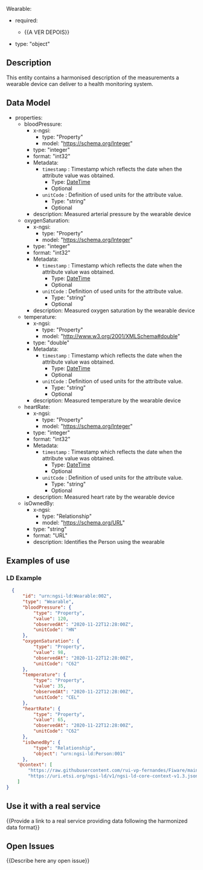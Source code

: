 Wearable:
  - required:
    - {{A VER DEPOIS}}
    
  - type: "object"
  
  ## Description
  This entity contains a harmonised description of the measurements a wearable device can deliver to a health monitoring system.
        
        
  ## Data Model
      
  - properties:  
    - bloodPressure:
      - x-ngsi:
        - type: "Property"
        - model: "https://schema.org/Integer"
      - type: "integer"
      - format: "int32"
      -   Metadata:
          -   `timestamp` : Timestamp which reflects the date when the attribute
              value was obtained.
              -   Type: [DateTime](https://schema.org/DateTime)
              -   Optional
          -   `unitCode` : Definition of used units for the attribute value.
              -   Type: "string"
              -   Optional
      - description: Measured arterial pressure by the wearable device
    - oxygenSaturation:
      - x-ngsi:
        - type: "Property"
        - model: "https://schema.org/Integer"
      - type: "integer"
      - format: "int32"
      -   Metadata:
          -   `timestamp` : Timestamp which reflects the date when the attribute
              value was obtained.
              -   Type: [DateTime](https://schema.org/DateTime)
              -   Optional
          -   `unitCode` : Definition of used units for the attribute value.
              -   Type: "string"
              -   Optional
      - description: Measured oxygen saturation by the wearable device
    - temperature:
      - x-ngsi:
        - type: "Property"
        - model: "http://www.w3.org/2001/XMLSchema#double"
      - type: "double"
      -   Metadata:
          -   `timestamp` : Timestamp which reflects the date when the attribute
              value was obtained.
              -   Type: [DateTime](https://schema.org/DateTime)
              -   Optional
          -   `unitCode` : Definition of used units for the attribute value.
              -   Type: "string"
              -   Optional
      - description: Measured temperature by the wearable device
    - heartRate:
      - x-ngsi:
        - type: "Property"
        - model: "https://schema.org/Integer"
      - type: "integer"
      - format: "int32"
      -   Metadata:
          -   `timestamp` : Timestamp which reflects the date when the attribute
              value was obtained.
              -   Type: [DateTime](https://schema.org/DateTime)
              -   Optional
          -   `unitCode` : Definition of used units for the attribute value.
              -   Type: "string"
              -   Optional
      - description: Measured heart rate by the wearable device
    - isOwnedBy:
      - x-ngsi:
        - type: "Relationship"
        - model: "https://schema.org/URL"
      - type: "string"
      - format: "URL"
      - description: Identifies the Person using the wearable



  ## Examples of use

  ### LD Example

```json
  {
      "id": "urn:ngsi-ld:Wearable:002",
      "type": "Wearable",
      "bloodPressure": {
          "type": "Property",
          "value": 120,
          "observedAt": "2020-11-22T12:28:00Z",
          "unitCode": "HN"
      },
      "oxygenSaturation": {
          "type": "Property",
          "value": 98,
          "observedAt": "2020-11-22T12:28:00Z",
          "unitCode": "C62"
      },
      "temperature": {
          "type": "Property",
          "value": 35,
          "observedAt": "2020-11-22T12:28:00Z",
          "unitCode": "CEL"
      },
      "heartRate": {
          "type": "Property",
          "value": 65,
          "observedAt": "2020-11-22T12:28:00Z",
          "unitCode": "C62"
      },
      "isOwnedBy": {
          "type": "Relationship",
          "object": "urn:ngsi-ld:Person:001"
      },
    "@context": [
        "https://raw.githubusercontent.com/rui-vp-fernandes/Fiware/main/context.jsonld",
        "https://uri.etsi.org/ngsi-ld/v1/ngsi-ld-core-context-v1.3.jsonld"
    ]
}
```


  ## Use it with a real service

  {{Provide a link to a real service providing data following the harmonized data format}}

  ## Open Issues

  {{Describe here any open issue}}
